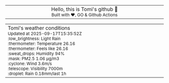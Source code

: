 
<div align="center">
<table>
<tbody>
<td align="center">
<img width="2000" height="0"><br>
Hello, this is Tomi's github 👋<br>
<sup>Built with ❤️, GO & Github Actions</sup><br>
<img width="2000" height="0">
</td>
</tbody>
</table>
</div>
<table>
<tbody>
<td align="left">
<img width="2000" height="0"><br>
Tomi's weather conditions<br>
<sup>Updated at 2025-09-17T15:35:52Z</sup><br>
<sup>:low_brightness: Light Rain</sup><br>
<sup>:thermometer: Temperature 26.16 </sup><br>
<sup>:thermometer: Feels like 26.16</sup><br>
<sup>:sweat_drops: Humidity 94%</sup><br>
<sup>:mask: PM2.5 1.06 μg/m3</sup><br>
<sup>:cyclone: Wind 3.6m/s </sup><br>
<sup>:telescope: Visibility 7000m </sup><br>
<sup>:droplet: Rain 0.18mm/last 1h </sup><br>
<img width="2000" height="0">
</td>
<td align="left">
<img width="2000" height="0"><br>
<br>
<img width="2000" height="0">
</td>
</tbody>
</table>
</div>
    